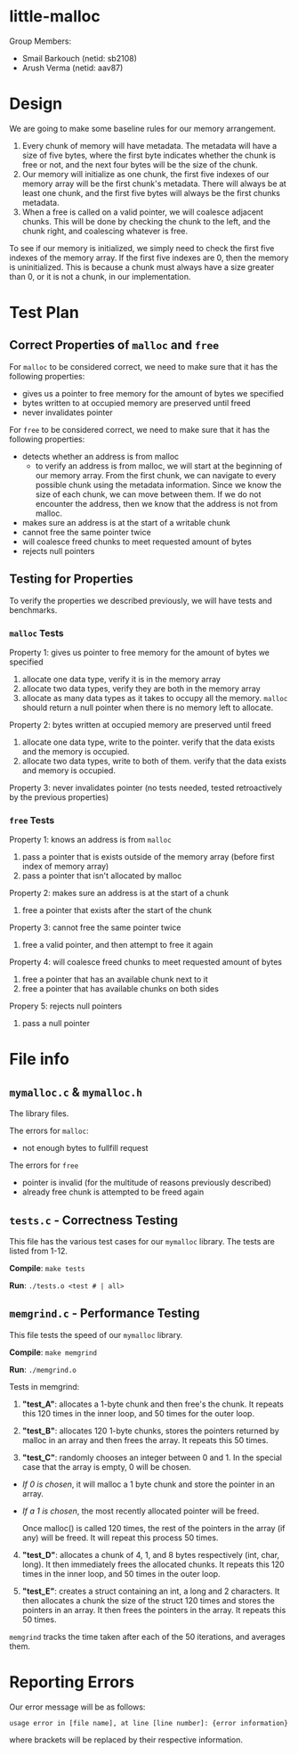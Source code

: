 # little-malloc

Group Members:
- Smail Barkouch (netid: sb2108)
- Arush Verma (netid: aav87)

# Design

We are going to make some baseline rules for our memory arrangement.
1. Every chunk of memory will have metadata. The metadata will have a size of five bytes, where the first byte indicates whether the chunk is free or not, and the next four bytes will be the size of the chunk.
2. Our memory will initialize as one chunk, the first five indexes of our memory array will be the first chunk's metadata. There will always be at least one chunk, and the first five bytes will always be the first chunks metadata.
3. When a free is called on a valid pointer, we will coalesce adjacent chunks. This will be done by checking the chunk to the left, and the chunk right, and coalescing whatever is free.

To see if our memory is initialized, we simply need to check the first five indexes of the memory array. If the first five indexes are 0, then the memory is uninitialized. This is because a chunk must always have a size greater than 0, or it is not a chunk, in our implementation.

# Test Plan

## Correct Properties of `malloc` and `free`

For `malloc` to be considered correct, we need to make sure that it has the following properties:
- gives us a pointer to free memory for the amount of bytes we specified
- bytes written to at occupied memory are preserved until freed
- never invalidates pointer

For `free` to be considered correct, we need to make sure that it has the following properties:
- detects whether an address is from malloc
    - to verify an address is from malloc, we will start at the beginning of our memory array. From the first chunk, we can navigate to every possible chunk using the metadata information. Since we know the size of each chunk, we can move between them. If we do not encounter the address, then we know that the address is not from malloc.
- makes sure an address is at the start of a writable chunk
- cannot free the same pointer twice
- will coalesce freed chunks to meet requested amount of bytes
- rejects null pointers

## Testing for Properties

To verify the properties we described previously, we will have tests and benchmarks.

### `malloc` Tests

Property 1: gives us pointer to free memory for the amount of bytes we specified
1. allocate one data type, verify it is in the memory array
2. allocate two data types, verify they are both in the memory array
3. allocate as many data types as it takes to occupy all the memory. `malloc` should return a null pointer when there is no memory left to allocate.

Property 2: bytes written at occupied memory are preserved until freed
1. allocate one data type, write to the pointer. verify that the data exists and the memory is occupied.
2. allocate two data types, write to both of them. verify that the data exists and memory is occupied.

Property 3: never invalidates pointer (no tests needed, tested retroactively by the previous properties)

### `free` Tests

Property 1: knows an address is from `malloc`
1. pass a pointer that is exists outside of the memory array (before first index of memory array)
2. pass a pointer that isn't allocated by malloc 

Property 2: makes sure an address is at the start of a chunk
1. free a pointer that exists after the start of the chunk

Property 3: cannot free the same pointer twice
1. free a valid pointer, and then attempt to free it again

Property 4: will coalesce freed chunks to meet requested amount of bytes
1. free a pointer that has an available chunk next to it
2. free a pointer that has available chunks on both sides

Propery 5: rejects null pointers
1. pass a null pointer

# File info

## `mymalloc.c` & `mymalloc.h`

The library files.

The errors for `malloc`:
- not enough bytes to fullfill request

The errors for `free`
- pointer is invalid (for the multitude of reasons previously described)
- already free chunk is attempted to be freed again

## `tests.c` - Correctness Testing

This file has the various test cases for our `mymalloc` library. The tests are listed from 1-12.

**Compile**: `make tests`

**Run**: `./tests.o <test # | all>`

## `memgrind.c` - Performance Testing

This file tests the speed of our `mymalloc` library.

**Compile**: `make memgrind`

**Run**: `./memgrind.o`

Tests in memgrind:
1) **"test_A"**: allocates a 1-byte chunk and then free's the chunk. It repeats this 120 times in the inner loop, and 50 times for the outer loop.

2) **"test_B"**: allocates 120 1-byte chunks, stores the pointers returned by malloc in an array and then frees the array. It repeats this 50 times.

3) **"test_C"**: randomly chooses an integer between 0 and 1. In the special case that the array is empty, 0 will be chosen. 

- *If 0 is chosen*, it will malloc a 1 byte chunk and store the pointer in an array. 
- *If a 1 is chosen*, the most recently allocated pointer will be freed.  

    Once malloc() is called 120 times, the rest of the pointers in the array (if any) will be freed.
    It will repeat this process 50 times.

4) **"test_D"**: allocates a chunk of 4, 1, and 8 bytes respectively (int, char, long). It then immediately frees the allocated chunks. It repeats this 120 times in the inner loop, and 50 times in the outer loop. 

5) **"test_E"**: creates a struct containing an int, a long and 2 characters. It then allocates a chunk the size of the struct 120 times and stores the pointers in an array. It then frees the pointers in the array. It repeats this 50 times. 

`memgrind` tracks the time taken after each of the 50 iterations, and averages them.

# Reporting Errors

Our error message will be as follows:
```
usage error in [file name], at line [line number]: {error information}
```
where brackets will be replaced by their respective information.
